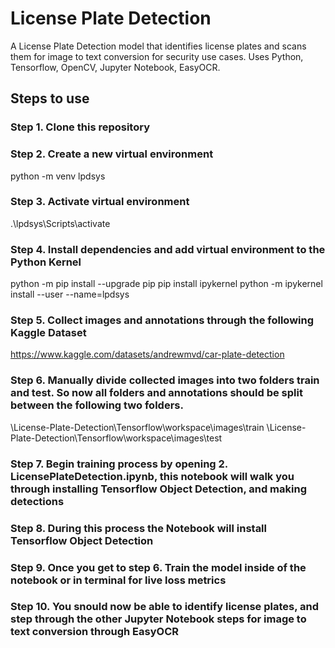 # License Plate Detection
A License Plate Detection model that identifies license plates and scans them for image to text conversion for security use cases. Uses Python, Tensorflow, OpenCV, Jupyter Notebook, EasyOCR.

## Steps to use

### Step 1. Clone this repository

### Step 2. Create a new virtual environment
python -m venv lpdsys

### Step 3. Activate virtual environment
.\lpdsys\Scripts\activate

### Step 4. Install dependencies and add virtual environment to the Python Kernel
python -m pip install --upgrade pip
pip install ipykernel
python -m ipykernel install --user --name=lpdsys

### Step 5. Collect images and annotations through the following Kaggle Dataset
https://www.kaggle.com/datasets/andrewmvd/car-plate-detection

### Step 6. Manually divide collected images into two folders train and test. So now all folders and annotations should be split between the following two folders.
\License-Plate-Detection\Tensorflow\workspace\images\train
\License-Plate-Detection\Tensorflow\workspace\images\test

### Step 7. Begin training process by opening 2. LicensePlateDetection.ipynb, this notebook will walk you through installing Tensorflow Object Detection, and making detections

### Step 8. During this process the Notebook will install Tensorflow Object Detection

### Step 9. Once you get to step 6. Train the model inside of the notebook or in terminal for live loss metrics

### Step 10. You snould now be able to identify license plates, and step through the other Jupyter Notebook steps for image to text conversion through EasyOCR
